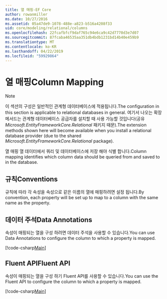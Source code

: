 ```yaml
---
title: 열 매핑-EF Core
author: rowanmiller
ms.date: 10/27/2016
ms.assetid: 05a47de9-1078-488e-a823-b516a4208f33
uid: core/modeling/relational/columns
ms.openlocfilehash: 22fcafbfcf9daf765c94e6ca9c42d7770d3e7d07
ms.sourcegitcommit: 87fcaba46535aa351db4bdb1231bd14b40e459b9
ms.translationtype: MT
ms.contentlocale: ko-KR
ms.lasthandoff: 04/22/2019
ms.locfileid: "59929864"
---
```

# <a name="column-mapping"></a><span data-ttu-id="5945b-102">열 매핑</span><span class="sxs-lookup"><span data-stu-id="5945b-102">Column Mapping</span></span>

> [!NOTE]  
> <span data-ttu-id="5945b-103">이 섹션의 구성은 일반적인 관계형 데이터베이스에 적용됩니다.</span><span class="sxs-lookup"><span data-stu-id="5945b-103">The configuration in this section is applicable to relational databases in general.</span></span> <span data-ttu-id="5945b-104">여기서 나오는 확장 메서드는 관계형 데이터베이스 공급자를 설치할 때 사용 가능할 것입니다(공유 *Microsoft.EntityFrameworkCore.Relational* 패키지 때문).</span><span class="sxs-lookup"><span data-stu-id="5945b-104">The extension methods shown here will become available when you install a relational database provider (due to the shared *Microsoft.EntityFrameworkCore.Relational* package).</span></span>

<span data-ttu-id="5945b-105">열 매핑 열 데이터에서 쿼리 및 데이터베이스에 저장 해야 식별 합니다.</span><span class="sxs-lookup"><span data-stu-id="5945b-105">Column mapping identifies which column data should be queried from and saved to in the database.</span></span>

## <a name="conventions"></a><span data-ttu-id="5945b-106">규칙</span><span class="sxs-lookup"><span data-stu-id="5945b-106">Conventions</span></span>

<span data-ttu-id="5945b-107">규칙에 따라 각 속성을 속성으로 같은 이름의 열에 매핑하려면 설정 됩니다.</span><span class="sxs-lookup"><span data-stu-id="5945b-107">By convention, each property will be set up to map to a column with the same name as the property.</span></span>

## <a name="data-annotations"></a><span data-ttu-id="5945b-108">데이터 주석</span><span class="sxs-lookup"><span data-stu-id="5945b-108">Data Annotations</span></span>

<span data-ttu-id="5945b-109">속성이 매핑되는 열을 구성 하려면 데이터 주석을 사용할 수 있습니다.</span><span class="sxs-lookup"><span data-stu-id="5945b-109">You can use Data Annotations to configure the column to which a property is mapped.</span></span>

[!code-csharp[Main](../../../../samples/core/Modeling/DataAnnotations/Samples/Relational/Column.cs?highlight=13)]

## <a name="fluent-api"></a><span data-ttu-id="5945b-110">Fluent API</span><span class="sxs-lookup"><span data-stu-id="5945b-110">Fluent API</span></span>

<span data-ttu-id="5945b-111">속성이 매핑되는 열을 구성 하기 Fluent API를 사용할 수 있습니다.</span><span class="sxs-lookup"><span data-stu-id="5945b-111">You can use the Fluent API to configure the column to which a property is mapped.</span></span>

[!code-csharp[Main](../../../../samples/core/Modeling/FluentAPI/Samples/Relational/Column.cs?highlight=11-13)]
